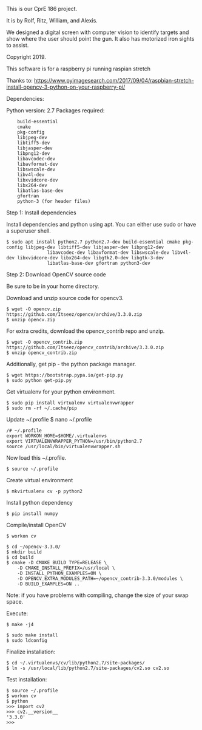 This is our CprE 186 project.

It is by Rolf, Ritz, William, and Alexis.

We designed a digital screen with computer vision to identify targets and show where the user should point the gun.  It also has motorized iron sights to assist.

Copyright 2019.

This software is for a raspberry pi running raspian stretch

Thanks to: https://www.pyimagesearch.com/2017/09/04/raspbian-stretch-install-opencv-3-python-on-your-raspberry-pi/

Dependencies:
   
   Python version: 2.7
      Packages required:

		build-essential 
   		cmake 
   		pkg-config
   		libjpeg-dev 
   		libtiff5-dev 
   		libjasper-dev 
   		libpng12-dev
   		libavcodec-dev 
   		libavformat-dev 
   		libswscale-dev
   		libv4l-dev
   		libxvidcore-dev 
   		libx264-dev
        libatlas-base-dev
        gfortran
        python-3 (for header files)
        
        
        
Step 1: Install dependencies      
  
  Install dependencies and python using apt.
  You can either use sudo or have a superuser shell.
   
	$ sudo apt install python2.7 python2.7-dev build-essential cmake pkg-config libjpeg-dev libtiff5-dev libjasper-dev libpng12-dev
                   libavcodec-dev libavformat-dev libswscale-dev libv4l-dev libxvidcore-dev libx264-dev libgtk2.0-dev libgtk-3-dev
                   libatlas-base-dev gfortran python3-dev
                   
Step 2: Download OpenCV source code

  Be sure to be in your home directory.
  
  Download and unzip source code for opencv3.
  
	$ wget -O opencv.zip https://github.com/Itseez/opencv/archive/3.3.0.zip
	$ unzip opencv.zip
  
  For extra credits, download the opencv_contrib repo and unzip.
  
	$ wget -O opencv_contrib.zip https://github.com/Itseez/opencv_contrib/archive/3.3.0.zip
	$ unzip opencv_contrib.zip
  
  Additionally, get pip - the python package manager.
  
	$ wget https://bootstrap.pypa.io/get-pip.py
	$ sudo python get-pip.py
  
  Get virtualenv for your python environment.
  
	$ sudo pip install virtualenv virtualenvwrapper
	$ sudo rm -rf ~/.cache/pip
  
  
  Update ~/.profile
	$ nano ~/.profile
  
	/# ~/.profile
	export WORKON_HOME=$HOME/.virtualenvs
	export VIRTUALENVWRAPPER_PYTHON=/usr/bin/python2.7
	source /usr/local/bin/virtualenvwrapper.sh
  
  
  Now load this ~/.profile.
  
	$ source ~/.profile
  
  
  Create virtual environment
  
	$ mkvirtualenv cv -p python2
	
	
  Install python dependency
  
	$ pip install numpy
	

  Compile/install OpenCV
  
	$ workon cv
	
	$ cd ~/opencv-3.3.0/
	$ mkdir build
	$ cd build
	$ cmake -D CMAKE_BUILD_TYPE=RELEASE \
		-D CMAKE_INSTALL_PREFIX=/usr/local \
		-D INSTALL_PYTHON_EXAMPLES=ON \
		-D OPENCV_EXTRA_MODULES_PATH=~/opencv_contrib-3.3.0/modules \
		-D BUILD_EXAMPLES=ON ..
  
  
  Note: if you have problems with compiling, change the size of your
		swap space.
		
  
  Execute:
  
	$ make -j4
	
	$ sudo make install
	$ sudo ldconfig
	
	
  Finalize installation:
  
	$ cd ~/.virtualenvs/cv/lib/python2.7/site-packages/
	$ ln -s /usr/local/lib/python2.7/site-packages/cv2.so cv2.so
	
  
  Test installation:
  
	$ source ~/.profile
	$ workon cv
	$ python
	>>> import cv2
	>>> cv2.__version__
	'3.3.0'
	>>>
	
  
  
        
             
